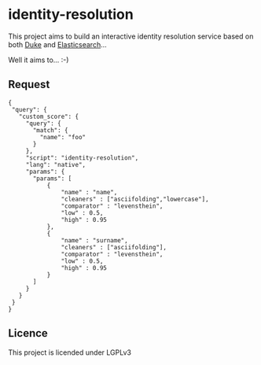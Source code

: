 identity-resolution
===================

This project aims to build an interactive identity resolution service based on both [Duke](http://code.google.com/p/duke) and [Elasticsearch](http://www.elasticsearch.org)... 

Well it aims to... :-)

## Request
 ```
{
  "query": {
    "custom_score": {
      "query": {
        "match": {
          "name": "foo"
        }
      },
      "script": "identity-resolution",
      "lang": "native",
      "params": {
        "params": [
            {
                "name" : "name",
                "cleaners" : ["asciifolding","lowercase"],
                "comparator" : "levensthein",
                "low" : 0.5,
                "high" : 0.95
            },
            {
                "name" : "surname",
                "cleaners" : ["asciifolding"],
                "comparator" : "levensthein",
                "low" : 0.5,
                "high" : 0.95
            }            
        ]
      }
    }
  }
}
```

## Licence 

This project is licended under LGPLv3

